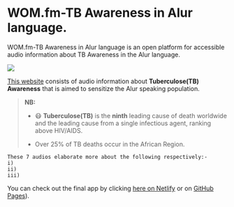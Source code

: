 # WOM.fm-TB Awareness in Alur language.

WOM.fm-TB Awareness in Alur language is an open platform for accessible audio information about TB Awareness in the Alur language.

<img src="../WOM.fm-TB-in-Alur/resources/OG_WOM.png" />

[This website]() consists of audio information about **Tuberculose(TB) Awareness** that is aimed to sensitize the Alur speaking population.

> __NB:__
> * :mask: **Tuberculose(TB)** is the __ninth__ leading cause of death worldwide and the leading cause from a single infectious agent, ranking above HIV/AIDS. 
> 
> * Over 25% of TB deaths occur in the African Region.

```
These 7 audios elaborate more about the following respectively:-
i)
ii)
iii)
```

You can check out the final app by clicking [here on Netlify](https://oseqorg.github.io/WOM.fm-Sandbox/) or on [GitHub Pages](https://docs.github.com/en/pages/getting-started-with-github-pages/configuring-a-publishing-source-for-your-github-pages-site#choosing-a-publishing-source)).



